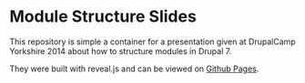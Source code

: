 # Module Structure Slides

This repository is simple a container for a presentation given at DrupalCamp Yorkshire 2014 about how to structure
modules in Drupal 7.

They were built with reveal.js and can be viewed on [Github Pages](http://justanothermark.github.io/module-dev-slides).
